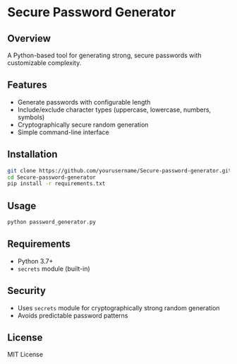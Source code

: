 # Secure Password Generator    
  
## Overview
A Python-based tool for generating strong, secure passwords with customizable complexity.

## Features
- Generate passwords with configurable length
- Include/exclude character types (uppercase, lowercase, numbers, symbols)
- Cryptographically secure random generation
- Simple command-line interface

## Installation
```bash
git clone https://github.com/yourusername/Secure-password-generator.git
cd Secure-password-generator
pip install -r requirements.txt
```

## Usage
```bash
python password_generator.py
```

## Requirements
- Python 3.7+
- `secrets` module (built-in)

## Security
- Uses `secrets` module for cryptographically strong random generation
- Avoids predictable password patterns

## License
MIT License
